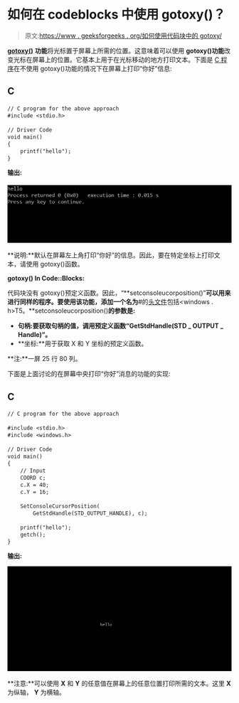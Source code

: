 # 如何在 codeblocks 中使用 gotoxy()？

> 原文:[https://www . geeksforgeeks . org/如何使用代码块中的 gotoxy/](https://www.geeksforgeeks.org/how-to-use-gotoxy-in-codeblocks/)

[**gotoxy()**](https://www.geeksforgeeks.org/how-to-get-the-current-position-of-cursor-from-output-screen-in-c/) **功能**将光标置于屏幕上所需的位置。这意味着可以使用 **gotoxy()功能**改变光标在屏幕上的位置。它基本上用于在光标移动的地方打印文本。下面是 [C 程序](https://www.geeksforgeeks.org/c/)在不使用 gotoxy()功能的情况下在屏幕上打印“你好”信息:

## C

```
// C program for the above approach
#include <stdio.h>

// Driver Code
void main()
{
    printf("hello");
}
```

**输出:**

![Output#1](img/c8b6938aa85ede414653c9183418772d.png)

**说明:**默认在屏幕左上角打印“你好”的信息。因此，要在特定坐标上打印文本，请使用 gotoxy()函数。

**gotoxy() In Code::Blocks:**

代码块没有 gotoxy()预定义函数。因此，“**setconsoleucorposition()”**可以用来进行同样的程序。要使用该功能，添加一个名为**#的[头文件](https://www.geeksforgeeks.org/header-files-in-c-cpp-and-its-uses/)包括<windows . h>T5。**setconsoleucorposition()**的参数是:**

*   **句柄:**要获取句柄的值，调用预定义函数**“GetStdHandle(STD _ OUTPUT _ Handle)”。**
*   **坐标:**用于获取 X 和 Y 坐标的预定义函数。

**注:**一屏 25 行 80 列。

下面是上面讨论的在屏幕中央打印“你好”消息的功能的实现:

## C

```
// C program for the above approach

#include <stdio.h>
#include <windows.h>

// Driver Code
void main()
{
    // Input
    COORD c;
    c.X = 40;
    c.Y = 16;

    SetConsoleCursorPosition(
        GetStdHandle(STD_OUTPUT_HANDLE), c);

    printf("hello");
    getch();
}
```

**输出:**

[![](img/c2df104bc1e2a6c75b5c39b7fcd3b4eb.png)](https://media.geeksforgeeks.org/wp-content/uploads/20210420195156/Screenshot63.png)

**注意:**可以使用 **X** 和 **Y** 的任意值在屏幕上的任意位置打印所需的文本。这里 **X** 为纵轴， **Y** 为横轴。